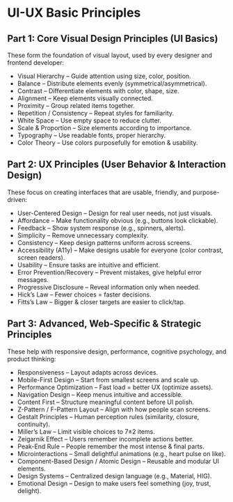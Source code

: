 # UI-UX Basic Principles

## Part 1: Core Visual Design Principles (UI Basics)

These form the foundation of visual layout, used by every designer and frontend developer:

- Visual Hierarchy – Guide attention using size, color, position.
- Balance – Distribute elements evenly (symmetrical/asymmetrical).
- Contrast – Differentiate elements with color, shape, size.
- Alignment – Keep elements visually connected.
- Proximity – Group related items together.
- Repetition / Consistency – Repeat styles for familiarity.
- White Space – Use empty space to reduce clutter.
- Scale & Proportion – Size elements according to importance.
- Typography – Use readable fonts, proper hierarchy.
- Color Theory – Use colors purposefully for emotion & usability.

## Part 2: UX Principles (User Behavior & Interaction Design)

These focus on creating interfaces that are usable, friendly, and purpose-driven:

- User-Centered Design – Design for real user needs, not just visuals.
- Affordance – Make functionality obvious (e.g., buttons look clickable).
- Feedback – Show system response (e.g., spinners, alerts).
- Simplicity – Remove unnecessary complexity.
- Consistency – Keep design patterns uniform across screens.
- Accessibility (A11y) – Make designs usable for everyone (color contrast, screen readers).
- Usability – Ensure tasks are intuitive and efficient.
- Error Prevention/Recovery – Prevent mistakes, give helpful error messages.
- Progressive Disclosure – Reveal information only when needed.
- Hick’s Law – Fewer choices = faster decisions.
- Fitts’s Law – Bigger & closer targets are easier to click/tap.

## Part 3: Advanced, Web-Specific & Strategic Principles

These help with responsive design, performance, cognitive psychology, and product thinking:

- Responsiveness – Layout adapts across devices.
- Mobile-First Design – Start from smallest screens and scale up.
- Performance Optimization – Fast load = better UX (optimize assets).
- Navigation Design – Keep menus intuitive and accessible.
- Content First – Structure meaningful content before UI polish.
- Z-Pattern / F-Pattern Layout – Align with how people scan screens.
- Gestalt Principles – Human perception rules (similarity, closure, continuity).
- Miller’s Law – Limit visible choices to 7±2 items.
- Zeigarnik Effect – Users remember incomplete actions better.
- Peak-End Rule – People remember the most intense & final parts.
- Microinteractions – Small delightful animations (e.g., heart pulse on like).
- Component-Based Design / Atomic Design – Reusable and modular UI elements.
- Design Systems – Centralized design language (e.g., Material, HIG).
- Emotional Design – Design to make users feel something (joy, trust, delight).
